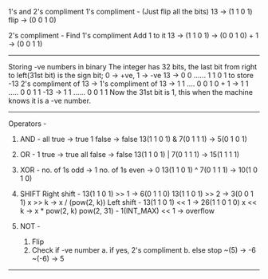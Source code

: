 1's and 2's compliment
1's compliment - (Just flip all the bits)
13 -> (1 1 0 1)  flip -> (0 0 1 0)

2's compliment -
Find 1's compliment
Add 1 to it
13 -> (1 1 0 1) -> (0 0 1 0) + 1 -> (0 0 1 1)

--------------------------------------------------------------------------------------------------------------------------------------------

Storing -ve numbers in binary
The integer has 32 bits, the last bit from right to left(31st bit) is the sign bit; 0 -> +ve, 1 -> -ve
13 -> 0 0 ...... 1 1 0 1
to store -13
2's compliment of 13 ->
    1's compliment of 13 -> 1 1 .... 0 0 1 0
    + 1 -> 1 1 ..... 0 0 1 1
-13 -> 1 1 ...... 0 0 1 1
Now the 31st bit is 1, this when the machine knows it is a -ve number.

--------------------------------------------------------------------------------------------------------------------------------------------

Operators - 
1. AND - all true -> true
         1 false -> false
         13(1 1 0 1) & 7(0 1 1 1) -> 5(0 1 0 1)

2. OR -  1 true -> true
         all false -> false
         13(1 1 0 1) | 7(0 1 1 1) -> 15(1 1 1 1)

3. XOR - no. of 1s odd -> 1
         no. of 1s even -> 0
         13(1 1 0 1) ^ 7(0 1 1 1) -> 10(1 0 1 0)

4. SHIFT
   Right shift - 13(1 1 0 1) >> 1 -> 6(0 1 1 0) 
                 13(1 1 0 1) >> 2 -> 3(0 0 1 1)
                 x >> k -> x / (pow(2, k))
   Left shift - 13(1 1 0 1) << 1 -> 26(1 1 0 1 0)
                x << k -> x * pow(2, k)
                pow(2, 31) - 1(INT_MAX) << 1 -> overflow

5. NOT - 
    1. Flip
    2. Check if -ve number
        a. if yes, 2's compliment
        b. else stop
    ~(5) -> -6
    ~(-6) -> 5

--------------------------------------------------------------------------------------------------------------------------------------------